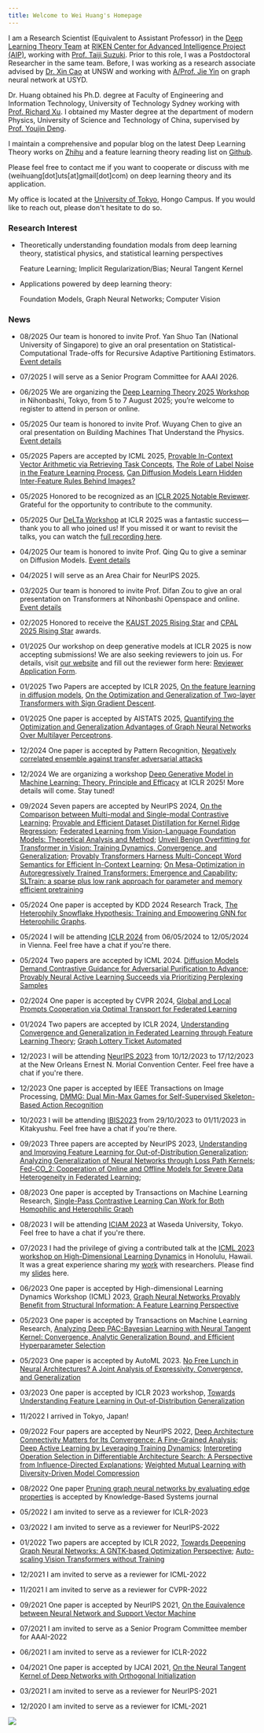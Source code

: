 ```yaml
---
title: Welcome to Wei Huang's Homepage
---
```


I am a Research Scientist (Equivalent to Assistant Professor) in the [Deep Learning Theory Team](https://www.riken.jp/en/research/labs/aip/generic_tech/deep_learn_theory/) at [RIKEN Center for Advanced Intelligence Project (AIP)](https://www.riken.jp/en/research/labs/aip/), working with [Prof. Taiji Suzuki](http://ibis.t.u-tokyo.ac.jp/suzuki/). Prior to this role, I was a Postdoctoral Researcher in the same team. Before, I was working as a research associate advised by [Dr. Xin Cao](https://research.unsw.edu.au/people/dr-xin-cao) at UNSW and working with [A/Prof. Jie Yin](https://www.sydney.edu.au/business/about/our-people/academic-staff/jie-yin.html) on graph neural network at USYD.

Dr. Huang obtained his Ph.D. degree at Faculty of Engineering and Information Technology, University of Technology Sydney working with [Prof. Richard Xu](https://profiles.uts.edu.au/YiDa.Xu). I obtained my Master degree at the department of modern Physics, University of Science and Technology of China, supervised by [Prof. Youjin Deng](http://staff.ustc.edu.cn/~yjdeng/).

I maintain a comprehensive and popular blog on the latest Deep Learning Theory works on [Zhihu](https://www.zhihu.com/people/huang-wei-17-47-45) and a feature learning theory reading list on [Github](https://github.com/WeiHuang05/Awesome-Feature-Learning-in-Deep-Learning-Thoery).

Please feel free to contact me if you want to cooperate or discuss with me (weihuang[dot]uts[at]gmail[dot]com) on deep learning theory and its application. 

My office is located at the [University of Tokyo](https://www.u-tokyo.ac.jp/ja/index.html), Hongo Campus. If you would like to reach out, please don't hesitate to do so.

### Research Interest

* Theoretically understanding foundation modals from deep learning theory, statistical physics, and statistical learning perspectives
  
  Feature Learning; Implicit Regularization/Bias; Neural Tangent Kernel 

* Applications powered by deep learning theory: 

  Foundation Models, Graph Neural Networks; Computer Vision 
  

### News

* 08/2025 Our team is honored to invite Prof. Yan Shuo Tan (National University of Singapore) to give an oral presentation on Statistical-Computational Trade-offs for Recursive Adaptive Partitioning Estimators. [Event details](https://c5dc59ed978213830355fc8978.doorkeeper.jp/events/187040)

* 07/2025 I will serve as a Senior Program Committee for AAAI 2026.

* 06/2025 We are organizing the [Deep Learning Theory 2025 Workshop](https://delta-workshop.github.io/deep-learning-theory-2025/#home) in Nihonbashi, Tokyo, from 5 to 7 August 2025; you’re welcome to register to attend in person or online.

* 05/2025 Our team is honored to invite Prof. Wuyang Chen to give an oral presentation on Building Machines That Understand the Physics. [Event details](https://aip.riken.jp/events/event_184833/)

* 05/2025 Papers are accepted by ICML 2025, [Provable In-Context Vector Arithmetic via Retrieving Task Concepts](https://openreview.net/pdf?id=DbUmeNnNpt), [The Role of Label Noise in the Feature Learning Process](https://arxiv.org/pdf/2505.18909), [Can Diffusion Models Learn Hidden Inter-Feature Rules Behind Images?](https://arxiv.org/pdf/2502.04725)

* 05/2025 Honored to be recognized as an [ICLR 2025 Notable Reviewer](https://iclr.cc/Conferences/2025/Reviewers). Grateful for the opportunity to contribute to the community.

* 05/2025 Our [DeLTa Workshop](https://delta-workshop.github.io/) at ICLR 2025 was a fantastic success—thank you to all who joined us! If you missed it or want to revisit the talks, you can watch the [full recording here](https://iclr.cc/virtual/2025/workshop/23972).

* 04/2025 Our team is honored to invite Prof. Qing Qu to give a seminar on Diffusion Models. [Event details](https://aip.riken.jp/events/event_182864/)

* 04/2025 I will serve as an Area Chair for NeurIPS 2025.

* 03/2025 Our team is honored to invite Prof. Difan Zou to give an oral presentation on Transformers at Nihonbashi Openspace and online. [Event details](https://aip.riken.jp/events/event_181888/)

* 02/2025 Honored to receive the [KAUST 2025 Rising Star](https://www.kaust.edu.sa/en/news/rising-stars-in-ai-symposium-2025) and [CPAL 2025 Rising Star](https://cpal.cc/rising_stars_guidelines/) awards.

* 01/2025 Our workshop on deep generative models at ICLR 2025 is now accepting submissions! We are also seeking reviewers to join us. For details, visit [our website](https://delta-workshop.github.io/) and fill out the reviewer form here: [Reviewer Application Form](https://docs.google.com/forms/d/1_A6UNjw0jBj-4Qk-huqyv8GglgD0KWP1i9UXeopmjCs/edit).

* 01/2025 Two Papers are accepted by ICLR 2025, [On the feature learning in diffusion models](https://openreview.net/pdf?id=JjdU6ysnCr), [On the Optimization and Generalization of Two-layer Transformers with Sign Gradient Descent](https://openreview.net/pdf?id=97rOQDPmk2).

* 01/2025 One paper is accepted by AISTATS 2025, [Quantifying the Optimization and Generalization Advantages of Graph Neural Networks Over Multilayer Perceptrons](https://arxiv.org/abs/2306.13926v3).

* 12/2024 One paper is accepted by Pattern Recognition, [Negatively correlated ensemble against transfer adversarial attacks](https://www.sciencedirect.com/science/article/pii/S0031320324009063.) 

* 12/2024 We are organizing a workshop [Deep Generative Model in Machine Learning: Theory, Principle and Efficacy](https://delta-workshop.github.io/) at ICLR 2025! More details will come. Stay tuned!

* 09/2024 Seven papers are accepted by NeurIPS 2024, [On the Comparison between Multi-modal and Single-modal Contrastive Learning](https://openreview.net/pdf?id=O2UwxfhY1P); [Provable and Efficient Dataset Distillation for Kernel Ridge Regression](https://openreview.net/pdf?id=WI2VpcBdnd); [Federated Learning from Vision-Language Foundation Models: Theoretical Analysis and Method](https://openreview.net/pdf?id=Y4L8GQXZZO); [Unveil Benign Overfitting for Transformer in Vision: Training Dynamics, Convergence, and Generalization](https://openreview.net/pdf?id=FGJb0peY4R); [Provably Transformers Harness Multi-Concept Word Semantics for Efficient In-Context Learning](https://openreview.net/pdf?id=57C9mszjj3); [On Mesa-Optimization in Autoregressively Trained Transformers: Emergence and Capability](https://openreview.net/pdf?id=E2BYPreuU8); [SLTrain: a sparse plus low rank approach for parameter and memory efficient pretraining](https://openreview.net/pdf?id=MXze4H7opg)

* 05/2024 One paper is accepted by KDD 2024 Research Track, [The Heterophily Snowflake Hypothesis: Training and Empowering GNN for Heterophilic Graphs](https://arxiv.org/abs/2406.12539).

* 05/2024 I will be attending [ICLR 2024](https://iclr.cc/) from 06/05/2024 to 12/05/2024 in Vienna. Feel free have a chat if you're there.

* 05/2024 Two papers are accepted by ICML 2024. [Diffusion Models Demand Contrastive Guidance for Adversarial Purification to Advance](https://openreview.net/forum?id=2NUGeV64y2); [Provably Neural Active Learning Succeeds via Prioritizing Perplexing Samples](https://arxiv.org/pdf/2406.03944v1)

* 02/2024 One paper is accepted by CVPR 2024, [Global and Local Prompts Cooperation via Optimal Transport for Federated Learning](https://arxiv.org/abs/2403.00041) 

* 01/2024 Two papers are accepted by ICLR 2024, [Understanding Convergence and Generalization in Federated Learning through Feature Learning Theory](https://openreview.net/forum?id=EcetCr4trp); [Graph Lottery Ticket Automated](https://openreview.net/forum?id=nmBjBZoySX) 

* 12/2023 I will be attending [NeurIPS 2023](https://nips.cc/) from 10/12/2023 to 17/12/2023 at the New Orleans Ernest N. Morial Convention Center. Feel free have a chat if you're there.

* 12/2023 One paper is accepted by IEEE Transactions on Image Processing, [DMMG: Dual Min-Max Games for Self-Supervised Skeleton-Based Action Recognition](https://ieeexplore.ieee.org/document/10348505)

* 10/2023 I will be attending [IBIS2023](https://ibisml.org/ibis2023/cfp/) from 29/10/2023 to 01/11/2023 in Kitakyushu. Feel free have a chat if you're there.

* 09/2023 Three papers are accepted by NeurIPS 2023, [Understanding and Improving Feature Learning for Out-of-Distribution Generalization](https://arxiv.org/abs/2304.11327); [Analyzing Generalization of Neural Networks through Loss Path Kernels](https://openreview.net/pdf?id=8Ba7VJ7xiM);  [Fed-CO_2: Cooperation of Online and Offline Models for Severe Data Heterogeneity in Federated Learning](https://arxiv.org/abs/2312.13923); 

* 08/2023 One paper is accepted by Transactions on Machine Learning Research, [Single-Pass Contrastive Learning Can Work for Both Homophilic and Heterophilic Graph](https://openreview.net/pdf?id=244KePn09i)

* 08/2023 I will be attending [ICIAM 2023](https://iciam2023.org/registered_data?id=00088) at Waseda University, Tokyo. Feel free to have a chat if you're there.

* 07/2023 I had the privilege of giving a contributed talk at the [ICML 2023 workshop on High-Dimensional Learning Dynamics](https://sites.google.com/view/hidimlearning/home?authuser=0) in Honolulu, Hawaii. It was a great experience sharing my [work](https://arxiv.org/abs/2306.13926) with researchers. Please find my [slides](https://github.com/WeiHuang05/Weihuang05.github.io/blob/main/files/ICML_HiLD_Graph_feature_Weihuang.pdf) here.

* 06/2023 One paper is accepted by High-dimensional Learning Dynamics Workshop (ICML) 2023, [Graph Neural Networks Provably Benefit from Structural Information: A Feature Learning Perspective](https://arxiv.org/abs/2306.13926)

* 05/2023 One paper is accepted by Transactions on Machine Learning Research, [Analyzing Deep PAC-Bayesian Learning with Neural Tangent Kernel: Convergence, Analytic Generalization Bound, and Efficient Hyperparameter Selection](https://openreview.net/pdf?id=nEX2q5B2RQ)

* 05/2023 One paper is accepted by AutoML 2023. [No Free Lunch in Neural Architectures? A Joint Analysis of Expressivity, Convergence, and Generalization]()

* 03/2023 One paper is accepted by ICLR 2023 workshop, [Towards Understanding Feature Learning in Out-of-Distribution Generalization
](https://arxiv.org/abs/2304.11327)

* 11/2022 I arrived in Tokyo, Japan! 

* 09/2022 Four papers are accepted by NeurIPS 2022, [Deep Architecture Connectivity Matters for Its Convergence: A Fine-Grained Analysis](https://arxiv.org/abs/2205.05662); [Deep Active Learning by Leveraging Training Dynamics](https://arxiv.org/abs/2110.08611); [Interpreting Operation Selection in Differentiable Architecture Search: A Perspective from Influence-Directed Explanations](https://openreview.net/forum?id=MPARWTuMiPh); [Weighted Mutual Learning with Diversity-Driven Model Compression](https://proceedings.neurips.cc/paper_files/paper/2022/file/4b25c000967af9036fb9b207b198a626-Paper-Conference.pdf) 

* 08/2022 One paper [Pruning graph neural networks by evaluating edge properties](https://www.sciencedirect.com/science/article/pii/S0950705122009406) is accepted by Knowledge-Based Systems journal 

* 05/2022 I am invited to serve as a reviewer for ICLR-2023 

* 03/2022 I am invited to serve as a reviewer for NeurIPS-2022 

* 01/2022 Two papers are accepted by ICLR 2022, [Towards Deepening Graph Neural Networks: A GNTK-based Optimization Perspective](https://arxiv.org/abs/2103.03113); [Auto-scaling Vision Transformers without Training](https://openreview.net/pdf?id=H94a1_Pyr-6)

* 12/2021 I am invited to serve as a reviewer for ICML-2022 

* 11/2021 I am invited to serve as a reviewer for CVPR-2022 

* 09/2021 One paper is accepted by NeurIPS 2021, [On the Equivalence between Neural Network and Support Vector Machine](https://arxiv.org/abs/2111.06063)

* 07/2021 I am invited to serve as a Senior Program Committee member for AAAI-2022 

* 06/2021 I am invited to serve as a reviewer for ICLR-2022 

* 04/2021 One paper is accepted by IJCAI 2021, [On the Neural Tangent Kernel of Deep Networks with Orthogonal Initialization](https://arxiv.org/abs/2004.05867)

* 03/2021 I am invited to serve as a reviewer for NeurIPS-2021 

* 12/2020 I am invited to serve as a reviewer for ICML-2021 

<a href="https://clustrmaps.com/site/1bvzb"  title="Visit tracker"><img src="//www.clustrmaps.com/map_v2.png?d=2P20-QcaTNFo4oRUSbUIDNvbba1-oYtex2xzmbuuEqU&cl=ffffff" /></a>
